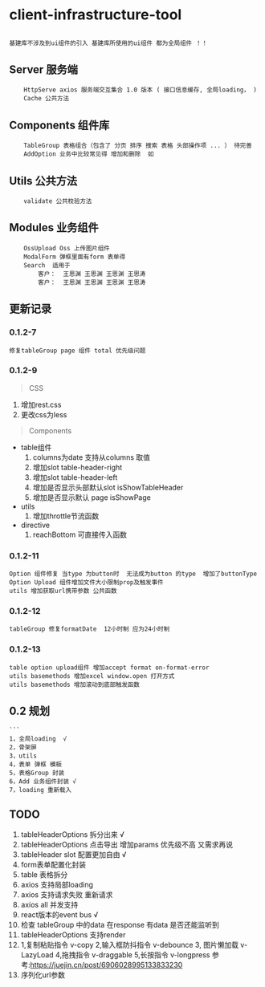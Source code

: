 # client-infrastructure-tool

## 
    基建库不涉及到ui组件的引入 基建库所使用的ui组件 都为全局组件 ！！

## Server 服务端
```
    HttpServe axios 服务端交互集合 1.0 版本 ( 接口信息缓存, 全局loading， )
    Cache 公共方法
```

## Components 组件库
```
    TableGroup 表格组合（包含了 分页 排序 搜索 表格 头部操作项 ... ） 待完善
    AddOption 业务中比较常见得 增加和删除  如  
```

## Utils 公共方法
```
    validate 公共校验方法
```
## Modules 业务组件
```
    OssUpload Oss 上传图片组件   
    ModalForm 弹框里面有form 表单得
    Search  适用于 
        客户：  王思渊 王思渊 王思渊 王思涛
        客户：  王思渊 王思渊 王思渊 王思涛
```
## 更新记录
### 0.1.2-7
    修复tableGroup page 组件 total 优先级问题
### 0.1.2-9 
> CSS 
   1. 增加rest.css
   2. 更改css为less
> Components
* table组件
   1. columns为date 支持从columns 取值
   2. 增加slot table-header-right
   3. 增加slot table-header-left
   4. 增加是否显示头部默认slot isShowTableHeader
   5. 增加是否显示默认 page isShowPage
* utils
    1. 增加throttle节流函数
* directive
    1. reachBottom 可直接传入函数
### 0.1.2-11
    Option 组件修复 当type 为button时  无法成为button 的type  增加了buttonType
    Option Upload 组件增加文件大小限制prop及触发事件
    utils 增加获取url携带参数 公共函数
###  0.1.2-12
    tableGroup 修复formatDate  12小时制 应为24小时制

###  0.1.2-13
    table option upload组件 增加accept format on-format-error	
    utils basemethods 增加excel window.open 打开方式
    utils basemethods 增加滚动到底部触发函数
## 0.2 规划
    ```
    1，全局loading  √
    2，骨架屏
    3，utils 
    4，表单 弹框 模板 
    5，表格Group 封装  
    6，Add 业务组件封装 √
    7，loading 重新载入
    
## TODO

1. tableHeaderOptions 拆分出来   √
2. tableHeaderOptions 点击导出 增加params  优先级不高 又需求再说
3. tableHeader slot 配置更加自由   √
4. form表单配置化封装
5. table 表格拆分
6. axios 支持局部loading
7. axios 支持请求失败 重新请求
8. axios all 并发支持
9. react版本的event bus  √
10. 检查 tableGroup 中的data 在response 有data 是否还能监听到
11. tableHeaderOptions 支持render 
12. 1,复制粘贴指令 v-copy 2,输入框防抖指令 v-debounce 3, 图片懒加载 v-LazyLoad 4,拖拽指令 v-draggable 5,长按指令 v-longpress 参考:https://juejin.cn/post/6906028995133833230
13. 序列化url参数




